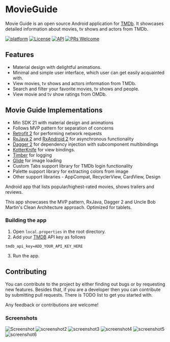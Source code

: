 # MovieGuide
Movie Guide is an open source Android application for [TMDb](https://www.themoviedb.org). It showcases detailed information about movies, tv shows and actors from TMDb.

[![platform](https://img.shields.io/badge/platform-Android-yellow.svg)](https://www.android.com)
[![License](https://img.shields.io/badge/license-Apache--2.0-blue.svg)](https://github.com/AshishKayastha/Movie-Guide#license)
[![API](https://img.shields.io/badge/API-21%2B-blue.svg?style=flat)](https://android-arsenal.com/api?level=21)
[![PRs Welcome](https://img.shields.io/badge/prs-welcome-brightgreen.svg)](http://makeapullrequest.com)

## Features
* Material design with delightful animations.
* Minimal and simple user interface, which user can get easily acquainted with.
* View movies, tv shows and actors information from TMDb.
* Search and filter your favorite movies, tv shows and people.
* View movie and tv show ratings from OMDb.

## Movie Guide Implementations
* Min SDK 21 with material design and animations
* Follows MVP pattern for separation of concerns
* [Retrofit 2](http://square.github.io/retrofit/) for performing network requests
* [RxJava 2](https://github.com/ReactiveX/RxJava) and [RxAndroid 2](https://github.com/ReactiveX/RxAndroid) for asynchronous functionality
* [Dagger 2](http://google.github.io/dagger/) for dependency injection with subcomponent multibindings
* [KotterKnife](https://github.com/JakeWharton/kotterknife) for view bindings.
* [Timber](https://github.com/JakeWharton/timber) for logging
* [Glide](https://github.com/bumptech/glide/) for image loading
* Custom Tabs support library for TMDb login functionality 
* Palette support library for extracting colors from image
* Other support libraries - AppCompat, RecyclerView, CardView, Design

Android app that lists popular/highest-rated movies, shows trailers and reviews.

This app showcases the MVP pattern, RxJava, Dagger 2 and Uncle Bob Martin's Clean Architecture approach.
Optimized for tablets.

### Building the app
1. Open `local.properties` in the root directory.
2. Add your [TMDB](https://themoviedb.org) API key as follows
```
tmdb_api_key=ADD_YOUR_API_KEY_HERE
```
3. Run the app.

## Contributing
You can contribute to the project by either finding out bugs or by requesting new features. Besides that, if you are a developer then you can contribute by submitting pull requests. There is TODO list to get you started with.

Any feedback or contributions are welcome!

### Screenshots
![Screenshot](http://i.imgur.com/72PypXCm.png) 
![screenshot2](http://imgur.com/I96Eka6m.png)
![screenshot3](http://imgur.com/4qHZcejm.png)
![screenshot4](http://imgur.com/m7J8HzUm.png)
![screenshot5](http://imgur.com/PwtjZHKm.png)
![screenshot6](http://imgur.com/kNHjCXSm.png)
